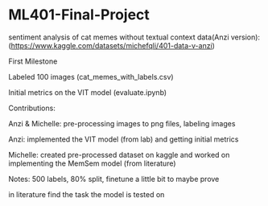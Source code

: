 # ML401-Final-Project
sentiment analysis of cat memes without textual context 
data(Anzi version): (https://www.kaggle.com/datasets/michefqli/401-data-v-anzi)

First Milestone 

  Labeled 100 images (cat_memes_with_labels.csv)   
  
  Initial metrics on the VIT model (evaluate.ipynb)
  
  Contributions:
  
   Anzi & Michelle: pre-processing images to png files, labeling images 
   
   Anzi: implemented the VIT model (from lab) and getting initial metrics 
   
   Michelle: created pre-processed dataset on kaggle and worked on implementing the MemSem model (from literature) 


Notes:
   500 labels, 80% split, finetune a little bit to maybe prove 

   in literature find the task the model is tested on
    
